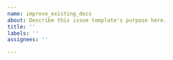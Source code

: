 ```yaml
---
name: improve_existing_docs
about: Describe this issue template's purpose here.
title: ''
labels: ''
assignees: ''

---
```



